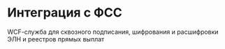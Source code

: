 # Интеграция с ФСС
WCF-cлужба для сквозного подписания, шифрования и расшифровки ЭЛН и реестров прямых выплат
